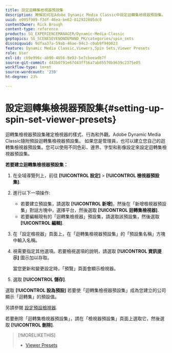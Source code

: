```yaml
---
title: 設定迴轉集檢視器預設集
description: 瞭解如何在Adobe Dynamic Media Classic中設定迴轉集檢視器預設集。
uuid: e095f989-f3df-46ea-be62-812922805dc0
contentOwner: Rick Brough
content-type: reference
products: SG_EXPERIENCEMANAGER/Dynamic-Media-Classic
geptopics: SG_SCENESEVENONDEMAND_PK/categories/spin_sets
discoiquuid: 9dfaa37a-59ab-46ae-94c3-c0ab9f940023
feature: Dynamic Media Classic,Viewers,Spin Sets,Viewer Presets
role: User
exl-id: cb9e996c-ab90-4656-8e93-5e7cbeeadb7f
source-git-commit: d43b0791e67d43ff56a7ab85570b9639c2375e05
workflow-type: tm+mt
source-wordcount: '239'
ht-degree: 23%

---
```


# 設定迴轉集檢視器預設集{#setting-up-spin-set-viewer-presets}

迴轉集檢視器預設集確定檢視器的樣式、行為和外觀。Adobe Dynamic Media Classic隨附預設迴轉集檢視器預設集。 如果您是管理員，也可以建立您自己的迴轉集檢視器預設集。您可以使用不同色彩、邊界、字型和影像設定來設定迴轉集檢視器預設集。

**若要建立迴轉集檢視器預設集：**

1. 在全域導覽列上，前往 **[!UICONTROL 設定]** > **[!UICONTROL 檢視器預設集]**.
1. 進行以下一項操作:

   * 若要建立預設集，請選取 **[!UICONTROL 新增]**，然後在「新增檢視器預設集」對話方塊中，選擇平台，然後選取 **[!UICONTROL 迴轉集檢視器]**.
   * 若要編輯現有的「迴轉集檢視器」預設集，請選取該預設集，然後選取 **[!UICONTROL 編輯]**.

1. 在「設定檢視器」頁面上，在「迴轉集檢視器預設集」的「預設集名稱」方塊中輸入名稱。
1. 視需要指定其他選項。若要檢視選項的說明，請選取 **[!UICONTROL 資訊提示]** 圖示加以存取。

   當您更新和變更設定時，「預覽」頁面會顯示檢視器。

1. 選取 **[!UICONTROL 儲存]**.

選取 **[!UICONTROL 設為預設]** 若要使「迴轉集檢視器預設集」成為您建立的公司顯示「迴轉集」的預設值。

另請參閱 [設定預設檢視器](application-setup.md#configuring_default_viewers).

若要刪除「迴轉集檢視器預設集」，請在「檢視器預設集」頁面上選取它，然後選取 **[!UICONTROL 刪除]**.

>[!MORELIKETHIS]
>
>* [Viewer Presets](application-setup.md#viewer_presets)

